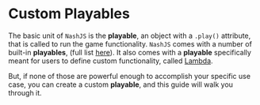 # Custom Playables

The basic unit of `NashJS` is the __playable__, an object with a `.play()` attribute, that is called to run the game functionality. `NashJS` comes with a number of built-in __playables__, (full list [here](../components/playables/index.md)). It also comes with a __playable__ specifically meant for users to define custom functionality, called [Lambda](../components/playables/lambda.md).

But, if none of those are powerful enough to accomplish your specific use case, you can create a custom __playable__, and this guide will walk you through it.
